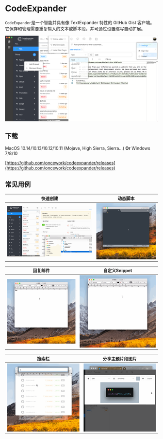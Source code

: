 # CodeExpander

`CodeExpander`是一个智能并具有像 TextExpander 特性的 GitHub Gist 客户端。它保存和管理需要重复输入的文本或脚本段，并可通过设置缩写自动扩展。

![](.gitbook/assets/map-main.png)

## **下载**

MacOS 10.14/10.13/10.12/10.11 \(Mojave, High Sierra, Sierra...\) **Or** Windows 7/8/10

[https://github.com/oncework/codeexpander/releases](https://github.com/oncework/codeexpander/releases)

## 常见用例

|                快速创建               |        动态脚本        |
| :----------------------------------------: | :-------------------------------------: |
| ![](.gitbook/assets/gene-snippet.gif) | ![](.gitbook/assets/gene-md.gif) |

|                 回复邮件                 |           自定义Snippet           |
| :----------------------------------------: | :-------------------------------------: |
| ![](.gitbook/assets/fill-in%20%281%29.gif) | ![](.gitbook/assets/custom-snippet.gif) |

|           搜索栏           | 分享主题片段图片 |
| :---------------------------------: | :---------------------------------: |
| ![](.gitbook/assets/search-bar.gif) |  ![](.gitbook/assets/gene-pic.gif)  |

